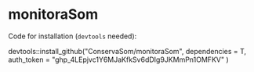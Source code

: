 # monitoraSom
Code for installation (`devtools` needed):

devtools::install_github("ConservaSom/monitoraSom",
                         dependencies = T,
                         auth_token = "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"
)

